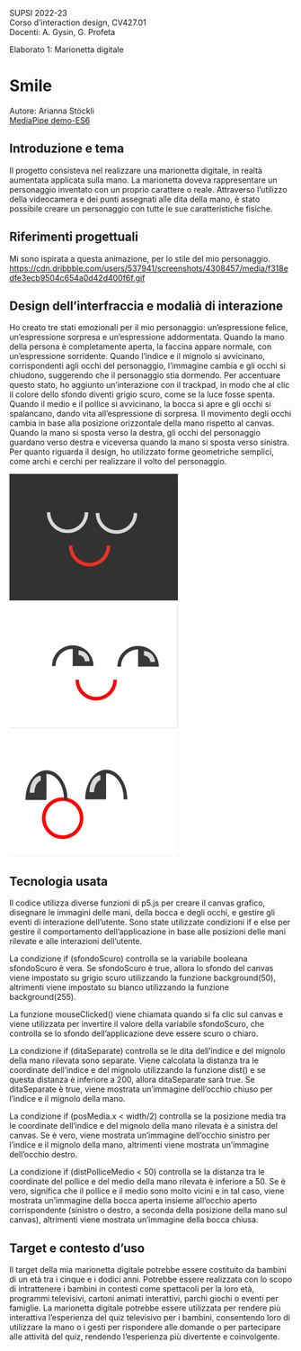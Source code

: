 SUPSI 2022-23  
Corso d’interaction design, CV427.01  
Docenti: A. Gysin, G. Profeta  

Elaborato 1: Marionetta digitale  

# Smile
Autore: Arianna Stöckli<br>
[MediaPipe demo-ES6](https://ariannastockli.github.io/marionetta_faccia/)


## Introduzione e tema
Il progetto consisteva nel realizzare una marionetta digitale, in realtà aumentata applicata sulla mano. La marionetta doveva rappresentare un personaggio inventato con un proprio carattere o reale.
Attraverso l’utilizzo della videocamera e dei punti assegnati alle dita della mano, è stato possibile creare un personaggio con tutte le sue caratteristiche fisiche.


## Riferimenti progettuali
Mi sono ispirata a questa animazione, per lo stile del mio personaggio.
https://cdn.dribbble.com/users/537941/screenshots/4308457/media/f318edfe3ecb9504c654a0d42d400f6f.gif


## Design dell’interfraccia e modalià di interazione
Ho creato tre stati emozionali per il mio personaggio: un’espressione felice, un’espressione sorpresa e un’espressione addormentata. Quando la mano della persona è completamente aperta, la faccina appare normale, con un’espressione sorridente.
Quando l’indice e il mignolo si avvicinano, corrispondenti agli occhi del personaggio, l’immagine cambia e gli occhi si chiudono, suggerendo che il personaggio stia dormendo. Per accentuare questo stato, ho aggiunto un’interazione con il trackpad, in modo che al clic il colore dello sfondo diventi grigio scuro, come se la luce fosse spenta.
Quando il medio e il pollice si avvicinano, la bocca si apre e gli occhi si spalancano, dando vita all’espressione di sorpresa.
Il movimento degli occhi cambia in base alla posizione orizzontale della mano rispetto al canvas. Quando la mano si sposta verso la destra, gli occhi del personaggio guardano verso destra e viceversa quando la mano si sposta verso sinistra.
Per quanto riguarda il design, ho utilizzato forme geometriche semplici, come archi e cerchi per realizzare il volto del personaggio.

[<img src="documentazione/img_01.png" width="300" alt="immagine progetto">]()
[<img src="documentazione/img_03.png" width="300" alt="immagine progetto">]()
[<img src="documentazione/img_05.png" width="300" alt="immagine progetto">]()

## Tecnologia usata
Il codice utilizza diverse funzioni di p5.js per creare il canvas grafico, disegnare le immagini delle mani, della bocca e degli occhi, e gestire gli eventi di interazione dell’utente.
Sono state utilizzate condizioni if e else per gestire il comportamento dell’applicazione in base alle posizioni delle mani rilevate e alle interazioni dell’utente.

La condizione if (sfondoScuro) controlla se la variabile booleana sfondoScuro è vera. Se sfondoScuro è true, allora lo sfondo del canvas viene impostato su grigio scuro utilizzando la funzione background(50), altrimenti viene impostato su bianco utilizzando la funzione background(255).

La funzione mouseClicked() viene chiamata quando si fa clic sul canvas e viene utilizzata per invertire il valore della variabile sfondoScuro, che controlla se lo sfondo dell’applicazione deve essere scuro o chiaro.

La condizione if (ditaSeparate) controlla se le dita dell’indice e del mignolo della mano rilevata sono separate. Viene calcolata la distanza tra le coordinate dell’indice e del mignolo utilizzando la funzione dist() e se questa distanza è inferiore a 200, allora ditaSeparate sarà true.
Se ditaSeparate è true, viene mostrata un’immagine dell’occhio chiuso per l’indice e il mignolo della mano.

La condizione if (posMedia.x < width/2) controlla se la posizione media tra le coordinate dell’indice e del mignolo della mano rilevata è a sinistra del canvas. Se è vero, viene mostrata un’immagine dell’occhio sinistro per l’indice e il mignolo della mano, altrimenti viene mostrata un’immagine dell’occhio destro.

La condizione if (distPolliceMedio < 50) controlla se la distanza tra le coordinate del pollice e del medio della mano rilevata è inferiore a 50. Se è vero, significa che il pollice e il medio sono molto vicini e in tal caso, viene mostrata un’immagine della bocca aperta insieme all’occhio aperto corrispondente (sinistro o destro, a seconda della posizione della mano sul canvas), altrimenti viene mostrata un’immagine della bocca chiusa.

## Target e contesto d’uso
Il target della mia marionetta digitale potrebbe essere costituito da bambini di un età tra i cinque e i dodici anni. Potrebbe essere realizzata con lo scopo di intrattenere i bambini in contesti come spettacoli per la loro età, programmi televisivi, cartoni animati interattivi, parchi giochi o eventi per famiglie.
La marionetta digitale potrebbe essere utilizzata per rendere più interattiva l’esperienza del quiz televisivo per i bambini, consentendo loro di utilizzare la mano o i gesti per rispondere alle domande o per partecipare alle attività del quiz, rendendo l’esperienza più divertente e coinvolgente.
